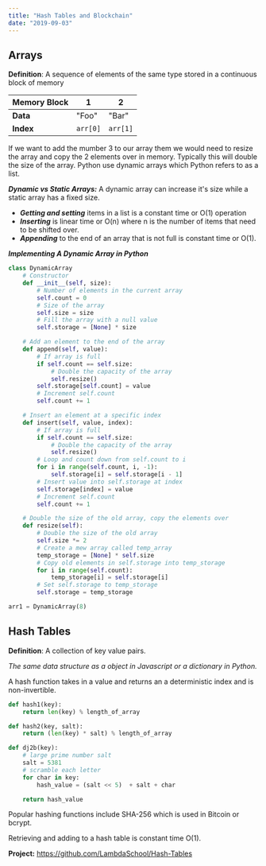 ```yaml
---
title: "Hash Tables and Blockchain"
date: "2019-09-03"
---
```


## Arrays

**Definition**: A sequence of elements of the same type stored in a continuous block of memory

| Memory Block | 1        | 2        |
| ------------ | -------- | -------- |
| **Data**     | "Foo"    | "Bar"    |
| **Index**    | `arr[0]` | `arr[1]` |

If we want to add the mumber 3 to our array them we would need to resize the array and copy the 2 elements over in memory. Typically this will double the size of the array. Python use dynamic arrays which Python refers to as a list.

***Dynamic vs Static Arrays:*** A dynamic array can increase it's size while a static array has a fixed size.

- ***Getting and setting*** items in a list is a constant time or O(1) operation
- ***Inserting*** is linear time or O(n) where n is the number of items that need to be shifted over. 
- ***Appending*** to the end of an array that is not full is constant time or O(1).

***Implementing A Dynamic Array in Python***
```python
class DynamicArray
    # Constructor
    def __init__(self, size):
        # Number of elements in the current array
        self.count = 0
        # Size of the array
        self.size = size
        # Fill the array with a null value
        self.storage = [None] * size

    # Add an element to the end of the array
    def append(self, value):
        # If array is full
        if self.count == self.size:
            # Double the capacity of the array
            self.resize()
        self.storage[self.count] = value
        # Increment self.count
        self.count += 1

    # Insert an element at a specific index
    def insert(self, value, index):
        # If array is full
        if self.count == self.size:
            # Double the capacity of the array
            self.resize()
        # Loop and count down from self.count to i
        for i in range(self.count, i, -1):
            self.storage[i] = self.storage[i - 1]
        # Insert value into self.storage at index
        self.storage[index] = value
        # Increment self.count
        self.count += 1

    # Double the size of the old array, copy the elements over
    def resize(self):
        # Double the size of the old array
        self.size *= 2
        # Create a mew array called temp_array
        temp_storage = [None] * self.size
        # Copy old elements in self.storage into temp_storage
        for i in range(self.count):
            temp_storage[i] = self.storage[i]
        # Set self.storage to temp_storage
        self.storage = temp_storage

arr1 = DynamicArray(8)
```

## Hash Tables

**Definition**: A collection of key value pairs. 

*The same data structure as a object in Javascript or a dictionary in Python.*

A hash function takes in a value and returns an a deterministic index and is non-invertible.

```python
def hash1(key):
    return len(key) % length_of_array
```

```python
def hash2(key, salt):
    return (len(key) * salt) % length_of_array
```

```python
def dj2b(key):
    # large prime number salt
    salt = 5381
    # scramble each letter
    for char in key:
        hash_value = (salt << 5)  + salt + char

    return hash_value
```

Popular hashing functions include SHA-256 which is used in Bitcoin or bcrypt.

Retrieving and adding to a hash table is constant time O(1).

**Project:** https://github.com/LambdaSchool/Hash-Tables